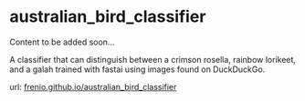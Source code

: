 # australian_bird_classifier

Content to be added soon...

A classifier that can distinguish between a crimson rosella, rainbow lorikeet, and a galah trained with fastai using images found on DuckDuckGo.

url: [frenio.github.io/australian_bird_classifier](https://frenio.github.io/australian_bird_classifier/#publications)

